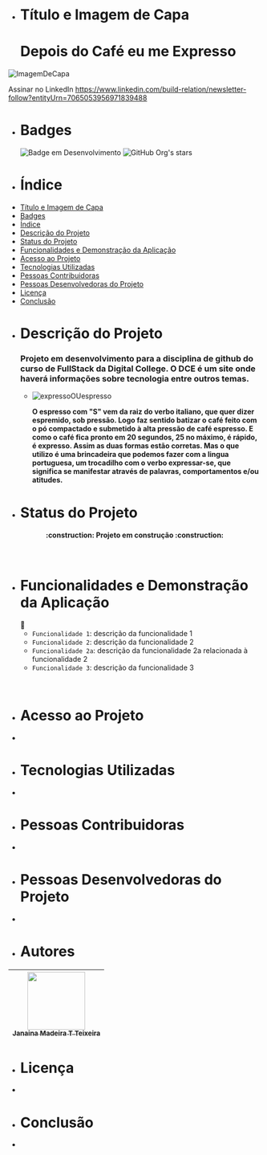 
- # Título e Imagem de Capa
  
  <h1 align="left"> Depois do Café eu me Expresso </h1>
![ImagemDeCapa](https://github.com/jmtannus/jmtannus.github.io/assets/61756665/6e367bd0-3188-4678-bef5-84aecabef3f3)

Assinar no LinkedIn https://www.linkedin.com/build-relation/newsletter-follow?entityUrn=7065053956971839488

- # Badges

   ![Badge em Desenvolvimento](http://img.shields.io/static/v1?label=STATUS&message=EM%20DESENVOLVIMENTO&color=GREEN&style=for-the-badge)
   ![GitHub Org's stars](https://img.shields.io/github/stars/jmtannus?style=social)  

- # Índice

* [Título e Imagem de Capa](#Título-e-Imagem-de-capa)
* [Badges](#badges)
* [Índice](#índice)
* [Descrição do Projeto](#descrição-do-projeto)
* [Status do Projeto](#status-do-Projeto)
* [Funcionalidades e Demonstração da Aplicação](#funcionalidades-e-demonstração-da-aplicação)
* [Acesso ao Projeto](#acesso-ao-projeto)
* [Tecnologias Utilizadas](#tecnologias-utilizadas)
* [Pessoas Contribuidoras](#pessoas-contribuidoras)
* [Pessoas Desenvolvedoras do Projeto](#pessoas-desenvolvedoras)
* [Licença](#licença)
* [Conclusão](#conclusão)

- # Descrição do Projeto
  ### Projeto em desenvolvimento para a disciplina de github do curso de FullStack da Digital College. O DCE é um site onde haverá informações sobre tecnologia entre outros temas.
  - ![expressoOUespresso](https://github.com/jmtannus/jmtannus.github.io/assets/61756665/875a92fa-77c1-45cf-ad81-fc4fab045fc8)
  
      **O espresso com "S" vem da raiz do verbo italiano, que quer dizer espremido, sob pressão. Logo faz sentido batizar o café feito com o pó compactado e submetido à alta pressão de café espresso. E como o café fica pronto em 20 segundos, 25 no máximo, é rápido, é expresso. Assim as duas formas estão corretas. Mas o que utilizo é uma brincadeira que podemos fazer com a lingua portuguesa, um trocadilho com o verbo expressar-se, que significa se manifestar através de palavras, comportamentos e/ou atitudes.**
    
- # Status do Projeto
  
 <h4 align="center"> 
    :construction:  Projeto em construção  :construction:
  </h4>
  
</br>

- # Funcionalidades e Demonstração da Aplicação
    :hammer:
    - `Funcionalidade 1`: descrição da funcionalidade 1
    - `Funcionalidade 2`: descrição da funcionalidade 2
    - `Funcionalidade 2a`: descrição da funcionalidade 2a relacionada à funcionalidade 2
    - `Funcionalidade 3`: descrição da funcionalidade 3
 
</br>
   
- # Acesso ao Projeto
- 
- # Tecnologias Utilizadas
- 
- # Pessoas Contribuidoras
- 
- # Pessoas Desenvolvedoras do Projeto
-   
- # Autores

| [<img src="https://avatars.githubusercontent.com/u/61756665?s=400&u=6501bae0036f279a1d7fef735d86c8742d53b19e&v=4" width=115><br><sub>Janaina Madeira T Teixeira</sub>](https://github.com/jmtannus) |
| :---: |

- # Licença
-   
- # Conclusão
- 

